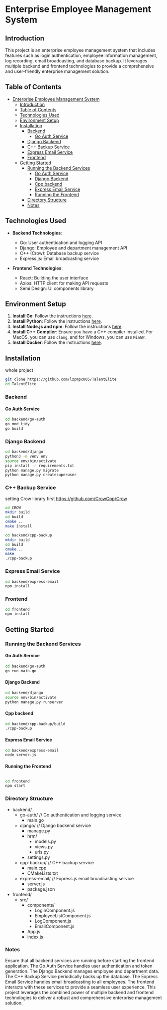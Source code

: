 # Enterprise Employee Management System

## Introduction

This project is an enterprise employee management system that includes features such as login authentication, employee information management, log recording, email broadcasting, and database backup. It leverages multiple backend and frontend technologies to provide a comprehensive and user-friendly enterprise management solution.

## Table of Contents

- [Enterprise Employee Management System](#enterprise-employee-management-system)
  - [Introduction](#introduction)
  - [Table of Contents](#table-of-contents)
  - [Technologies Used](#technologies-used)
  - [Environment Setup](#environment-setup)
  - [Installation](#installation)
    - [Backend](#backend)
      - [Go Auth Service](#go-auth-service)
    - [Django Backend](#django-backend)
    - [C++ Backup Service](#c-backup-service)
    - [Express Email Service](#express-email-service)
    - [Frontend](#frontend)
  - [Getting Started](#getting-started)
    - [Running the Backend Services](#running-the-backend-services)
      - [Go Auth Service](#go-auth-service-1)
      - [Django Backend](#django-backend-1)
      - [Cpp backend](#cpp-backend)
      - [Express Email Service](#express-email-service-1)
      - [Running the Frontend](#running-the-frontend)
    - [Directory Structure](#directory-structure)
    - [Notes](#notes)

## Technologies Used

- **Backend Technologies**:
  - Go: User authentication and logging API
  - Django: Employee and department management API
  - C++ (Crow): Database backup service
  - Express.js: Email broadcasting service

- **Frontend Technologies**:
  - React: Building the user interface
  - Axios: HTTP client for making API requests
  - Semi Design: UI components library

## Environment Setup

1. **Install Go**: Follow the instructions [here](https://golang.org/doc/install).
2. **Install Python**: Follow the instructions [here](https://www.python.org/downloads/).
3. **Install Node.js and npm**: Follow the instructions [here](https://nodejs.org/en/download/).
4. **Install C++ Compiler**: Ensure you have a C++ compiler installed. For MacOS, you can use `clang`, and for Windows, you can use `MinGW`.
5. **Install Docker**: Follow the instructions [here](https://www.docker.com/products/docker-desktop).

## Installation

whole project

```bash
git clone https://github.com/lzpmpc005/TalentElite
cd TalentElite
```

### Backend

#### Go Auth Service

```bash
cd backend/go-auth
go mod tidy
go build
```
### Django Backend

```bash
cd backend/django
python3 -m venv env
source env/bin/activate  
pip install -r requirements.txt
python manage.py migrate
python manage.py createsuperuser
```

### C++ Backup Service
setting Crow library first https://github.com/CrowCpp/Crow

```bash
cd CROW
mkdir build
cd build
cmake ..
make install
```

```bash
cd backend/cpp-backup
mkdir build
cd build
cmake ..
make
./cpp-backup
```

### Express Email Service

```bash
cd backend/express-email
npm install

```

### Frontend

```bash
cd frontend
npm install
```
## Getting Started
### Running the Backend Services
#### Go Auth Service

```bash
cd backend/go-auth
go run main.go
```
#### Django Backend
```bash
cd backend/django
source env/bin/activate 
python manage.py runserver

```
#### Cpp backend
```bash
cd backend/cpp-backup/build
./cpp-backup

```
#### Express Email Service
```bash
cd backend/express-email
node server.js

```
#### Running the Frontend
```bash

cd frontend
npm start
```

### Directory Structure
- backend/
  - go-auth/    // Go authentication and logging service
    - main.go
  - django/     // Django backend service
    - manage.py
    - hrm/
      - models.py
      - views.py
      - urls.py
    - settings.py
  - cpp-backup/   // C++ backup service
    - main.cpp
    - CMakeLists.txt
  - express-email/ // Express.js email broadcasting service
    - server.js
    - package.json
- frontend/
  - src/
    - components/
      - LoginComponent.js
      - EmployeeListComponent.js
      - LogComponent.js
      - EmailComponent.js
    - App.js
    - index.js

### Notes
Ensure that all backend services are running before starting the frontend application.
The Go Auth Service handles user authentication and token generation.
The Django Backend manages employee and department data.
The C++ Backup Service periodically backs up the database.
The Express Email Service handles email broadcasting to all employees.
The frontend interacts with these services to provide a seamless user experience.
This project leverages the combined power of multiple backend and frontend technologies to deliver a robust and comprehensive enterprise management solution.
